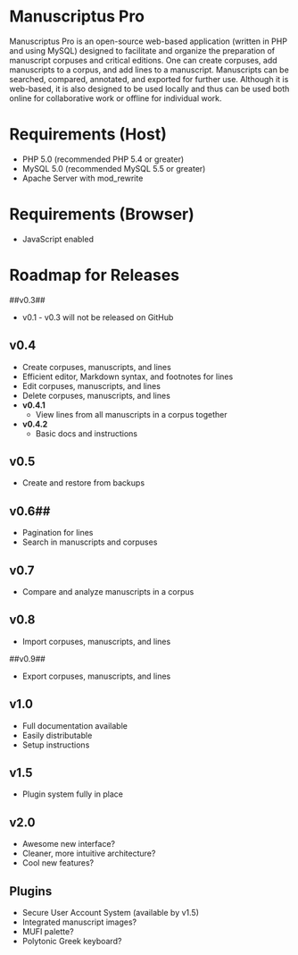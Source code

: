 # Manuscriptus Pro #
Manuscriptus Pro is an open-source web-based application (written in PHP and using MySQL) designed to facilitate and organize the preparation of manuscript corpuses and critical editions. One can create corpuses, add manuscripts to a corpus, and add lines to a manuscript. Manuscripts can be searched, compared, annotated, and exported for further use. Although it is web-based, it is also designed to be used locally and thus can be used both online for collaborative work or offline for individual work.

# Requirements (Host) #
* PHP 5.0 (recommended PHP 5.4 or greater)
* MySQL 5.0 (recommended MySQL 5.5 or greater)
* Apache Server with mod_rewrite

# Requirements (Browser) #
* JavaScript enabled

# Roadmap for Releases #

##v0.3##
* v0.1 - v0.3 will not be released on GitHub

## v0.4 ##
* Create corpuses, manuscripts, and lines
* Efficient editor, Markdown syntax, and footnotes for lines
* Edit corpuses, manuscripts, and lines
* Delete corpuses, manuscripts, and lines
* **v0.4.1**
	* View lines from all manuscripts in a corpus together
* **v0.4.2**
	* Basic docs and instructions

## v0.5 ##
* Create and restore from backups

## v0.6##
* Pagination for lines
* Search in manuscripts and corpuses 

## v0.7 ##
* Compare and analyze manuscripts in a corpus

## v0.8 ##
* Import corpuses, manuscripts, and lines

##v0.9##
* Export corpuses, manuscripts, and lines

## v1.0 ##
* Full documentation available
* Easily distributable
* Setup instructions

## v1.5 ##
* Plugin system fully in place

## v2.0 ##
* Awesome new interface?
* Cleaner, more intuitive architecture?
* Cool new features?

## Plugins ##
* Secure User Account System (available by v1.5)
* Integrated manuscript images?
* MUFI palette?
* Polytonic Greek keyboard?
